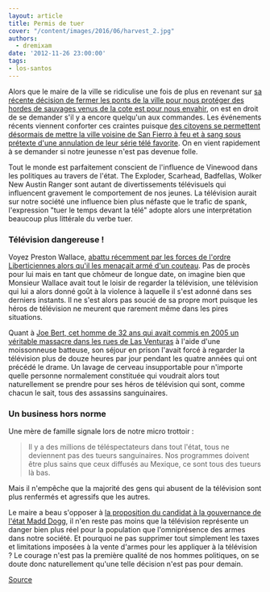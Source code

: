 ```yaml
---
layout: article
title: Permis de tuer
cover: "/content/images/2016/06/harvest_2.jpg"
authors:
  - dremixam
date: '2012-11-26 23:00:00'
tags:
- los-santos
---
```


Alors que le maire de la ville se ridiculise une fois de plus en revenant sur [sa récente décision de fermer les ponts de la ville pour nous protéger des hordes de sauvages venus de la cote est pour nous envahir](/2005/09/12/body-harvest/), on est en droit de se demander s'il y a encore quelqu'un aux commandes. Les événements récents viennent conforter ces craintes puisque [des citoyens se permettent désormais de mettre la ville voisine de San Fierro à feu et à sang sous prétexte d'une annulation de leur série télé favorite](/2012/11/26/panique-a-san-fierro--/). On en vient rapidement à se demander si notre jeunesse n'est pas devenue folle.

Tout le monde est parfaitement conscient de l'influence de Vinewood dans les politiques au travers de l'état. The Exploder, Scarhead, Badfellas, Wolker New Austin Ranger sont autant de divertissements télévisuels qui influencent gravement le comportement de nos jeunes. La télévision aurait sur notre société une influence bien plus néfaste que le trafic de spank, l'expression "tuer le temps devant la télé" adopte alors une interprétation beaucoup plus littérale du verbe tuer.

### Télévision dangereuse !

Voyez Preston Wallace, [abattu récemment par les forces de l'ordre Liberticiennes alors qu'il les menaçait armé d'un couteau](/2012/08/26/un-homme-abattu-sur-star-junction/). Pas de procès pour lui mais en tant que chômeur de longue date, on imagine bien que Monsieur Wallace avait tout le loisir de regarder la télévision, une télévision qui lui a alors donné goût à la violence à laquelle il s'est adonné dans ses derniers instants. Il ne s'est alors pas soucié de sa propre mort puisque les héros de télévision ne meurent que rarement même dans les pires situations.

Quant à [Joe Bert, cet homme de 32 ans qui avait commis en 2005 un véritable massacre dans les rues de Las Venturas](/2005/09/12/body-harvest/) à l'aide d'une moissonneuse batteuse, son séjour en prison l'avait forcé à regarder la télévision plus de douze heures par jour pendant les quatre années qui ont précédé le drame. Un lavage de cerveau insupportable pour n'importe quelle personne normalement constituée qui voudrait alors tout naturellement se prendre pour ses héros de télévision qui sont, comme chacun le sait, tous des assassins sanguinaires.

### Un business hors norme

Une mère de famille signale lors de notre micro trottoir :

> Il y a des millions de téléspectateurs dans tout l'état, tous ne deviennent pas des tueurs sanguinaires. Nos programmes doivent être plus sains que ceux diffusés au Mexique, ce sont tous des tueurs là bas.

Mais il n'empêche que la majorité des gens qui abusent de la télévision sont plus renfermés et agressifs que les autres.

Le maire a beau s'opposer à [la proposition du candidat à la gouvernance de l'état Madd Dogg](/2012/11/19/dossier---faut-il-liberaliser-la-vente-des-armes-a-feu--/), il n'en reste pas moins que la télévision représente un danger bien plus réel pour la population que l'omniprésence des armes dans notre société. Et pourquoi ne pas supprimer tout simplement les taxes et limitations imposées à la vente d'armes pour les appliquer à la télévision ? Le courage n'est pas la première qualité de nos hommes politiques, on se doute donc naturellement qu'une telle décision n'est pas pour demain.

[Source](http://www.lepoint.fr/societe/jeux-video-permis-de-tuer-27-11-2012-1534002_23.php)